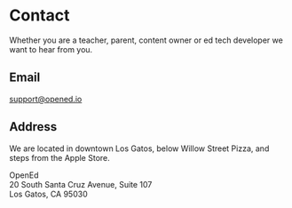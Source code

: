 Contact
=======
Whether you are a teacher, parent, content owner or ed tech developer we want to hear from you. 

Email
-----
[support@opened.io](support@opened.io)

Address
-------
We are located in downtown Los Gatos, below Willow Street Pizza, and steps from the Apple Store.  

OpenEd  
20 South Santa Cruz Avenue, Suite 107  
Los Gatos, CA 95030  


